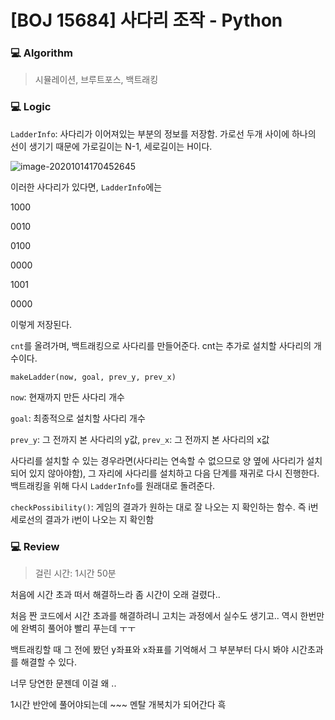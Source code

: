 # [BOJ 15684] 사다리 조작 - Python

### :computer: Algorithm

> 시뮬레이션, 브루트포스, 백트래킹



### :computer: Logic

`LadderInfo`: 사다리가 이어져있는 부분의 정보를 저장함. 가로선 두개 사이에 하나의 선이 생기기 때문에 가로길이는 N-1, 세로길이는 H이다.

![image-20201014170452645](C:\Users\Jungdayoon\AppData\Roaming\Typora\typora-user-images\image-20201014170452645.png)

이러한 사다리가 있다면, `LadderInfo`에는

1000

0010

0100

0000

1001

0000

이렇게 저장된다.

`cnt`를 올려가며, 백트래킹으로 사다리를 만들어준다. cnt는 추가로 설치할 사다리의 개수이다.

`makeLadder(now, goal, prev_y, prev_x)`

`now`: 현재까지 만든 사다리 개수

`goal`: 최종적으로 설치할 사다리 개수

`prev_y`: 그 전까지 본 사다리의 y값, `prev_x`: 그 전까지 본 사다리의 x값

사다리를 설치할 수 있는 경우라면(사다리는 연속할 수 없으므로 양 옆에 사다리가 설치되어 있지 않아야함), 그 자리에 사다리를 설치하고 다음 단계를 재귀로 다시 진행한다. 백트래킹을 위해 다시 `LadderInfo`를 원래대로 돌려준다.



`checkPossibility()`: 게임의 결과가 원하는 대로 잘 나오는 지 확인하는 함수. 즉 i번 세로선의 결과가 i번이 나오는 지 확인함



### :computer: Review

> 걸린 시간: 1시간 50분

처음에 시간 초과 떠서 해결하느라 좀 시간이 오래 걸렸다..

처음 짠 코드에서 시간 초과를 해결하려니 고치는 과정에서 실수도 생기고.. 역시 한번만에 완벽히 풀어야 빨리 푸는데 ㅜㅜ

백트래킹할 때 그 전에 봤던 y좌표와 x좌표를 기억해서 그 부분부터 다시 봐야 시간초과를 해결할 수 있다.

너무 당연한 문젠데 이걸 왜 ..

1시간 반안에 풀어야되는데 ~~~ 멘탈 개복치가 되어간다 흑

